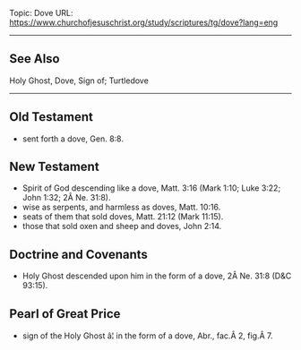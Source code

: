 Topic: Dove
URL: https://www.churchofjesuschrist.org/study/scriptures/tg/dove?lang=eng

---

## See Also

Holy Ghost, Dove, Sign of; Turtledove

---

## Old Testament

- sent forth a dove, Gen. 8:8.

## New Testament

- Spirit of God descending like a dove, Matt. 3:16 (Mark 1:10; Luke 3:22; John 1:32; 2Â Ne. 31:8).
- wise as serpents, and harmless as doves, Matt. 10:16.
- seats of them that sold doves, Matt. 21:12 (Mark 11:15).
- those that sold oxen and sheep and doves, John 2:14.

## Doctrine and Covenants

- Holy Ghost descended upon him in the form of a dove, 2Â Ne. 31:8 (D&C 93:15).

## Pearl of Great Price

- sign of the Holy Ghost â¦ in the form of a dove, Abr., fac.Â 2, fig.Â 7.

